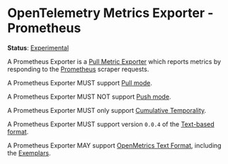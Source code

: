 <!---
linkTitle: Prometheus
--->

# OpenTelemetry Metrics Exporter - Prometheus

**Status**: [Experimental](../../document-status.md)

A Prometheus Exporter is a [Pull Metric Exporter](../sdk.md#pull-metric-exporter)
which reports metrics by responding to the [Prometheus](https://prometheus.io/)
scraper requests.

A Prometheus Exporter MUST support [Pull mode](../sdk.md#pull-metric-exporter).

A Prometheus Exporter MUST NOT support [Push
mode](../sdk.md#push-metric-exporter).

A Prometheus Exporter MUST only support [Cumulative
Temporality](../data-model.md#temporality).

A Prometheus Exporter MUST support version `0.0.4` of the [Text-based
format](https://github.com/prometheus/docs/blob/main/content/docs/instrumenting/exposition_formats.md#text-based-format).

A Prometheus Exporter MAY support [OpenMetrics Text
Format](https://github.com/prometheus/docs/blob/main/content/docs/instrumenting/exposition_formats.md#openmetrics-text-format),
including the
[Exemplars](https://github.com/OpenObservability/OpenMetrics/blob/main/specification/OpenMetrics.md#exemplars).
